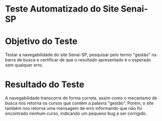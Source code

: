 # Teste Automatizado do Site Senai-SP
# Objetivo do Teste
Testar a navegabilidade do site Senai-SP, pesquisar pelo termo "gestão" na barra de busca e certificar de que o resultado apresentado é o esperado sem qualquer erro.
# Resultado do Teste
A navegabilidade transcorre de forma correta, assim como o mecanismo de busca nos retorna os cursos que contém a palavra "gestão". Porém, o site também nos retorna uma mensagem de erro informando que não foi encontrado nenhum curso, indicando um pequeno bug a ser corrigido.
